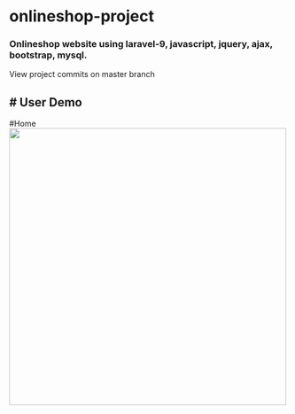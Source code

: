 # onlineshop-project
<h3>Onlineshop website using laravel-9, javascript, jquery, ajax, bootstrap, mysql.</h3>View project commits on master branch
<h2># User Demo</h2>
#Home <img src="https://user-images.githubusercontent.com/130377420/235958084-873426b2-74f9-4da7-bbce-6ddc9db26cd3.png" width="500px"/>
